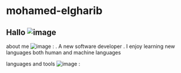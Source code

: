 # mohamed-elgharib
## Hallo ![image](https://github.com/user-attachments/assets/e7611291-5514-47d5-8981-5166f255b149)

about me ![image](https://github.com/user-attachments/assets/0e7c295e-64d9-4ba7-bdc8-79b5505cd02c) :
. A new software developer
. I enjoy learning new languages both human and machine languages

languages and tools ![image](https://github.com/user-attachments/assets/c73182c3-e05e-4d4f-a6dd-4b7cdbf330bd) :



